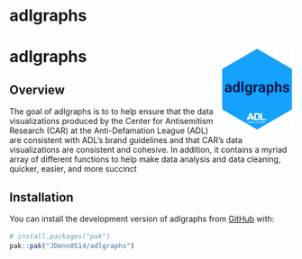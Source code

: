 
# adlgraphs

# adlgraphs <a href="https://jdenn0514.github.io/adlgraphs/"><img src="man/figures/logo.png" align="right" height="150" alt="adlgraphs website" /></a>

## Overview

The goal of adlgraphs is to to help ensure that the data visualizations
produced by the Center for Antisemitism Research (CAR) at the
Anti-Defamation League (ADL) are consistent with ADL’s brand guidelines
and that CAR’s data visualizations are consistent and cohesive. In
addition, it contains a myriad array of different functions to help make
data analysis and data cleaning, quicker, easier, and more succinct

## Installation

You can install the development version of adlgraphs from
[GitHub](https://github.com/) with:

``` r
# install.packages("pak")
pak::pak("JDenn0514/adlgraphs")
```
